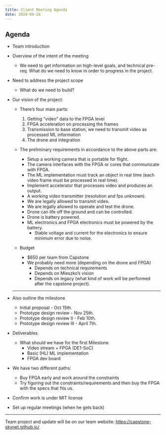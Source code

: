 ```yaml
---
title: Client Meeting Agenda
date: 2019-09-24
---
```


## Agenda

- Team introduction

- Overview of the intent of the meeting

  - We need to get information on high-level goals, and technical pre-req. What do we need to know in order to progress in the project.  

- Need to address the project scope

  - What do we need to build?

- Our vision of the project:

  - There’s four main parts:

    1. Getting “video” data to the FPGA level
    2. FPGA acceleration on processing the frames
    3. Transmission to base station, we need to transmit video as processed ML information
    4. The drone and integration
  - The preliminary requirements in accordance to the above parts are:

    - Setup a working camera that is portable for flight.
    - The camera interfaces with the FPGA or cores that communicate with FPGA.
    - The ML implementation must track an object in real time (each video frame must be processed in real time).
    - Implement accelerator that processes video and produces an output.
    - A working video transmitter (resolution and fps unknown).
    - We are legally allowed to transmit video.
    - We are legally allowed to operate and test the drone.
    - Drone can life off the ground and can be controlled.
    - Drone is battery powered.
    - ML electronics and FPGA electronics must be powered by the battery.
      - Stable voltage and current for the electronics to ensure minimum error due to noise.
  - Budget
    - $650 per team from Capstone
    - We probably need more (depending on the drone and FPGA)
      - Depends on technical requirements
      - Depends on Mieszko’s vision
      - Depends on legacy (what kind of work will be performed after the capstone project).
  
  ---
  
- Also outline the milestone

  - Initial proposal - Oct 15th.
  - Prototype design review - Nov 25th.
  - Prototype design review II - Feb 10th.
  - Prototype design review III - April 7th.

- Deliverables

  - What should we have for the first Milestone
    - Video stream + FPGA (DE1-SoC)
    - Basic (HL) ML implementation
    - FPGA dev board

- We have two different paths:

  - Buy FPGA early and work around the constraints
  - Try figuring out the constraints/requirements and then buy the FPGA with the specs that fits us.

- Confirm work is under MIT license
- Set up regular meetings (when he gets back)

---

Team project and update will be on our team website: https://capstone-skynet.github.io/.

